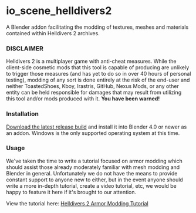 # io_scene_helldivers2
A Blender addon facilitating the modding of textures, meshes and materials contained within Helldivers 2 archives.

### DISCLAIMER
Helldivers 2 is a multiplayer game with anti-cheat measures. While the client-side cosmetic mods that this tool is capable of producing are unlikely to trigger those measures (and has yet to do so in over 40 hours of personal testing), modding of any sort is done entirely at the risk of the end-user and neither ToastedShoes, Kboy, Irastris, GitHub, Nexus Mods, or any other entity can be held responsible for damages that may result from utilizing this tool and/or mods produced with it. **You have been warned!**

### Installation
[Download the latest release build](https://github.com/kboykboy2/io_scene_helldivers2/releases/download/latest/io_scene_helldivers2.zip) and install it into Blender 4.0 or newer as an addon. Windows is the only supported operating system at this time.

### Usage
We've taken the time to write a tutorial focused on armor modding which should assist those already moderately familiar with mesh modding and Blender in general. Unfortunately we do not have the means to provide constant support to anyone new to either, but in the event anyone should write a more in-depth tutorial, create a video tutorial, etc, we would be happy to feature it here if it's brought to our attention.

View the tutorial here: [Helldivers 2 Armor Modding Tutorial](https://docs.google.com/document/d/1SF7iEekmxoDdf0EsJu1ww9u2Cr8vzHyn2ycZS7JlWl0)
